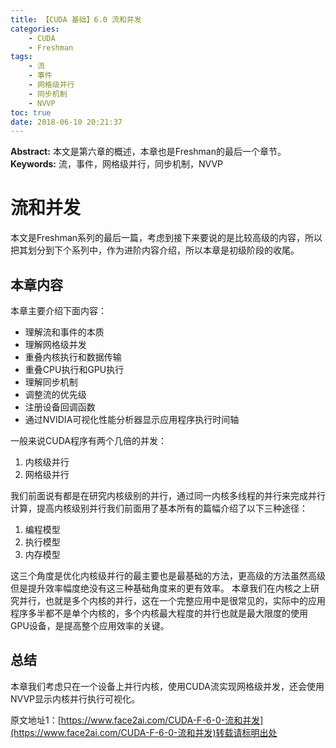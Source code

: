 ```yaml
---
title: 【CUDA 基础】6.0 流和并发
categories:
    - CUDA
    - Freshman
tags:
    - 流
    - 事件
    - 网格级并行
    - 同步机制
    - NVVP
toc: true
date: 2018-06-10 20:21:37
---
```


**Abstract:** 本文是第六章的概述，本章也是Freshman的最后一个章节。
**Keywords:** 流，事件，网格级并行，同步机制，NVVP
<!--more-->
# 流和并发
本文是Freshman系列的最后一篇，考虑到接下来要说的是比较高级的内容，所以把其划分到下个系列中，作为进阶内容介绍，所以本章是初级阶段的收尾。
## 本章内容
本章主要介绍下面内容：
- 理解流和事件的本质
- 理解网格级并发
- 重叠内核执行和数据传输
- 重叠CPU执行和GPU执行
- 理解同步机制
- 调整流的优先级
- 注册设备回调函数
- 通过NVIDIA可视化性能分析器显示应用程序执行时间轴

一般来说CUDA程序有两个几倍的并发：
1. 内核级并行
2. 网格级并行

我们前面说有都是在研究内核级别的并行，通过同一内核多线程的并行来完成并行计算，提高内核级别并行我们前面用了基本所有的篇幅介绍了以下三种途径：
1. 编程模型
2. 执行模型
3. 内存模型

这三个角度是优化内核级并行的最主要也是最基础的方法，更高级的方法虽然高级但是提升效率幅度绝没有这三种基础角度来的更有效率。
本章我们在内核之上研究并行，也就是多个内核的并行，这在一个完整应用中是很常见的，实际中的应用程序多半都不是单个内核的，多个内核最大程度的并行也就是最大限度的使用GPU设备，是提高整个应用效率的关键。

## 总结
本章我们考虑只在一个设备上并行内核，使用CUDA流实现网格级并发，还会使用NVVP显示内核并行执行可视化。





原文地址1：[https://www.face2ai.com/CUDA-F-6-0-流和并发](https://www.face2ai.com/CUDA-F-6-0-流和并发)转载请标明出处
